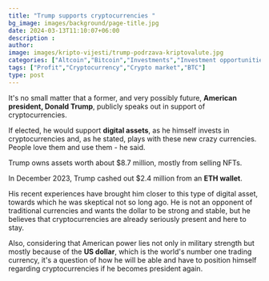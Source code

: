 ```yaml
---
title: "Trump supports cryptocurrencies "
bg_image: images/background/page-title.jpg
date: 2024-03-13T11:10:07+06:00
description :
author: 
image: images/kripto-vijesti/trump-podrzava-kriptovalute.jpg
categories: ["Altcoin","Bitcoin","Investments","Investment opportunities","Cryptocurrency"]
tags: ["Profit","Cryptocurrency","Crypto market","BTC"]
type: post
---
```

It's no small matter that a former, and very possibly future, **American president, Donald Trump**, publicly speaks out in support of cryptocurrencies.

If elected, he would support **digital assets**, as he himself invests in cryptocurrencies and, as he stated, plays with these new crazy currencies. People love them and use them - he said. 

Trump owns assets worth about $8.7 million, mostly from selling NFTs. 

In December 2023, Trump cashed out $2.4 million from an **ETH wallet**. 

His recent experiences have brought him closer to this type of digital asset, towards which he was skeptical not so long ago. He is not an opponent of traditional currencies and wants the dollar to be strong and stable, but he believes that cryptocurrencies are already seriously present and here to stay.

Also, considering that American power lies not only in military strength but mostly because of the **US dollar**, which is the world's number one trading currency, it's a question of how he will be able and have to position himself regarding cryptocurrencies if he becomes president again.












